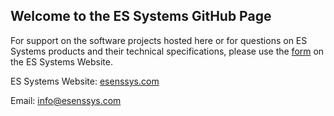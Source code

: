 ## Welcome to the ES Systems GitΗub Page




For support on the software projects hosted here or for questions on ES Systems products and their technical specifications, please use the [form](https://esenssys.com/technical-assistance/) on the ES Systems Website.




ES Systems Website: [esenssys.com](https://esenssys.com/)


Email:  [info@esenssys.com](info@esenssys.com)
